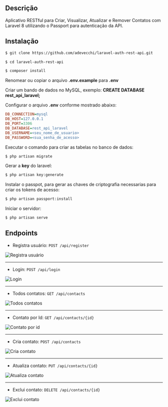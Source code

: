 ## Descrição

Aplicativo RESTful para Criar, Visualizar, Atualizar e Remover Contatos com Laravel 8 utilizando o Passport para autenticação da API.

## Instalação

```bash
$ git clone https://github.com/adevecchi/laravel-auth-rest-api.git

$ cd laravel-auth-rest-api

$ composer install
```

Renomear ou copiar o arquivo **.env.example** para **.env**

Criar um bando de dados no MySQL, exemplo: **CREATE DATABASE rest_api_laravel;**

Configurar o arquivo **.env** conforme mostrado abaixo:

```ini
DB_CONNECTION=mysql
DB_HOST=127.0.0.1
DB_PORT=3306
DB_DATABASE=rest_api_laravel
DB_USERNAME=<seu_nome_de_usuario>
DB_PASSWORD=<sua_senha_de_acesso>
```

Executar o comando para criar as tabelas no banco de dados:

```bash
$ php artisan migrate
```

Gerar a **key** do laravel:

```bash
$ php artisan key:generate
```

Instalar o passpot, para gerar as chaves de criptografia necessarias para criar os tokens de acesso:

```bash
$ php artisan passport:install
```

Iniciar o servidor:

```bash
$ php artisan serve
```

## Endpoints

* Registra usuário: `POST /api/register`

![Registra usuário](https://github.com/adevecchi/laravel-auth-rest-api/blob/main/public/images/register.png)

---

* Login: `POST /api/login`

![Login](https://github.com/adevecchi/laravel-auth-rest-api/blob/main/public/images/login.png)

---

* Todos contatos: `GET /api/contacts`

![Todos contatos](https://github.com/adevecchi/laravel-auth-rest-api/blob/main/public/images/get-all.png)

---

* Contato por Id: `GET /api/contacts/{id}`

![Contato por id](https://github.com/adevecchi/laravel-auth-rest-api/blob/main/public/images/get-id.png)

---

* Cria contato: `POST /api/contacts`

![Cria contato](https://github.com/adevecchi/laravel-auth-rest-api/blob/main/public/images/create.png)

---

* Atualiza contato: `PUT /api/contacts/{id}`

![Atualiza contato](https://github.com/adevecchi/laravel-auth-rest-api/blob/main/public/images/update.png)

---

* Exclui contato: `DELETE /api/contacts/{id}`

![Exclui contato](https://github.com/adevecchi/laravel-auth-rest-api/blob/main/public/images/delete.png)
